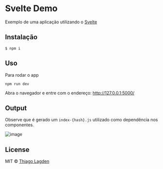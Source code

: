 # Svelte Demo


Exemplo de uma aplicação utilizando o [Svelte](https://svelte.dev/)

## Instalação

```
$ npm i
```


## Uso

Para rodar o app

```
npm run dev
```

Abra o navegador e entre com o endereço: http://127.0.0.1:5000/


## Output

Observe que é gerado um `index-{hash}.js` utilizado como dependência nos componentes.

![image](https://user-images.githubusercontent.com/130963/64584426-ff9d3e00-d36a-11e9-89d5-af7ff21af70e.png)


## License

MIT © [Thiago Lagden](https://github.com/lagden)
